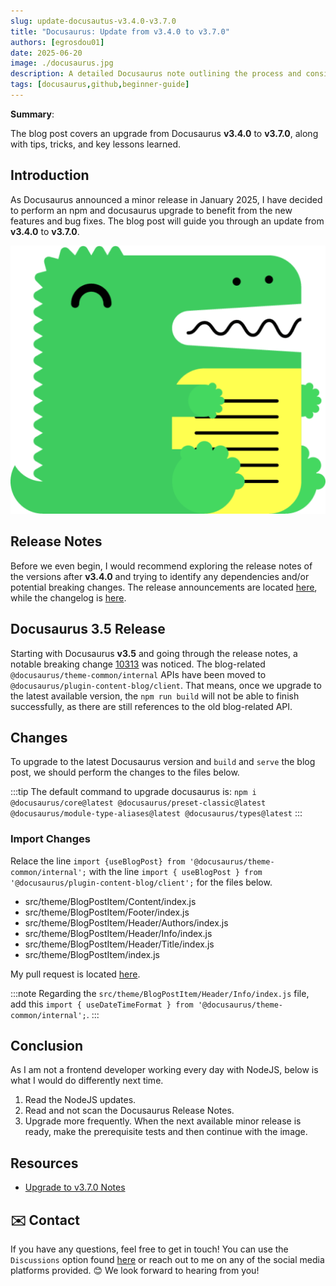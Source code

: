 ```yaml
---
slug: update-docusautus-v3.4.0-v3.7.0
title: "Docusaurus: Update from v3.4.0 to v3.7.0"
authors: [egrosdou01]
date: 2025-06-20
image: ./docusaurus.jpg
description: A detailed Docusaurus note outlining the process and considerations for updating from version 3.4.0 to the latest v3.7.0.
tags: [docusaurus,github,beginner-guide]
---
```


**Summary**:

The blog post covers an upgrade from Docusaurus **v3.4.0** to **v3.7.0**, along with tips, tricks, and key lessons learned.
<!--truncate-->

## Introduction

As Docusaurus announced a minor release in January 2025, I have decided to perform an npm and docusaurus upgrade to benefit from the new features and bug fixes. The blog post will guide you through an update from **v3.4.0** to **v3.7.0**.

![title image reading "Docusaurus"](docusaurus.jpg)

## Release Notes

Before we even begin, I would recommend exploring the release notes of the versions after **v3.4.0** and trying to identify any dependencies and/or potential breaking changes. The release announcements are located [here](https://docusaurus.io/blog/releases/3.5), while the changelog is [here](https://docusaurus.io/changelog/3.7.0).

## Docusaurus 3.5 Release

Starting with Docusaurus **v3.5** and going through the release notes, a notable breaking change [10313](https://github.com/facebook/docusaurus/pull/10313) was noticed. The blog-related `@docusaurus/theme-common/internal` APIs have been moved to `@docusaurus/plugin-content-blog/client`. That means, once we upgrade to the latest available version, the `npm run build` will not be able to finish successfully, as there are still references to the old blog-related API.

## Changes

To upgrade to the latest Docusaurus version and `build` and `serve` the blog post, we should perform the changes to the files below.

:::tip
The default command to upgrade docusaurus is: ```npm i @docusaurus/core@latest @docusaurus/preset-classic@latest @docusaurus/module-type-aliases@latest @docusaurus/types@latest```
:::

### Import Changes

Relace the line `import {useBlogPost} from '@docusaurus/theme-common/internal';` with the line `import { useBlogPost } from '@docusaurus/plugin-content-blog/client';` for the files below.
- src/theme/BlogPostItem/Content/index.js
- src/theme/BlogPostItem/Footer/index.js
- src/theme/BlogPostItem/Header/Authors/index.js
- src/theme/BlogPostItem/Header/Info/index.js
- src/theme/BlogPostItem/Header/Title/index.js
- src/theme/BlogPostItem/index.js

My pull request is located [here](https://github.com/egrosdou01/blog.grosdouli.dev/pull/18).

:::note
Regarding the `src/theme/BlogPostItem/Header/Info/index.js` file, add this `import { useDateTimeFormat } from '@docusaurus/theme-common/internal';`.
:::

## Conclusion

As I am not a frontend developer working every day with NodeJS, below is what I would do differently next time.

1. Read the NodeJS updates.
1. Read and not scan the Docusaurus Release Notes.
1. Upgrade more frequently. When the next available minor release is ready, make the prerequisite tests and then continue with the image.

## Resources

- [Upgrade to v3.7.0 Notes](https://docusaurus.io/docs/3.7.0/migration)

## ✉️ Contact

If you have any questions, feel free to get in touch! You can use the `Discussions` option found [here](https://github.com/egrosdou01/blog.grosdouli.dev/discussions) or reach out to me on any of the social media platforms provided. 😊 We look forward to hearing from you!